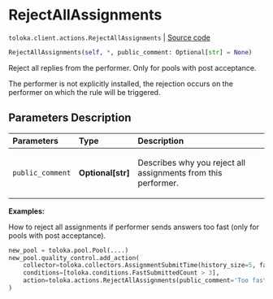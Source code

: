 # RejectAllAssignments
`toloka.client.actions.RejectAllAssignments` | [Source code](https://github.com/Toloka/toloka-kit/blob/v0.1.25/src/client/actions.py#L184)

```python
RejectAllAssignments(self, *, public_comment: Optional[str] = None)
```

Reject all replies from the performer. Only for pools with post acceptance.


The performer is not explicitly installed, the rejection occurs on the performer on which the rule will be triggered.

## Parameters Description

| Parameters | Type | Description |
| :----------| :----| :-----------|
`public_comment`|**Optional\[str\]**|<p>Describes why you reject all assignments from this performer.</p>

**Examples:**

How to reject all assignments if performer sends answers too fast (only for pools with post acceptance).

```python
new_pool = toloka.pool.Pool(....)
new_pool.quality_control.add_action(
    collector=toloka.collectors.AssignmentSubmitTime(history_size=5, fast_submit_threshold_seconds=20),
    conditions=[toloka.conditions.FastSubmittedCount > 3],
    action=toloka.actions.RejectAllAssignments(public_comment='Too fast answering. You are cheater!')
)
```
